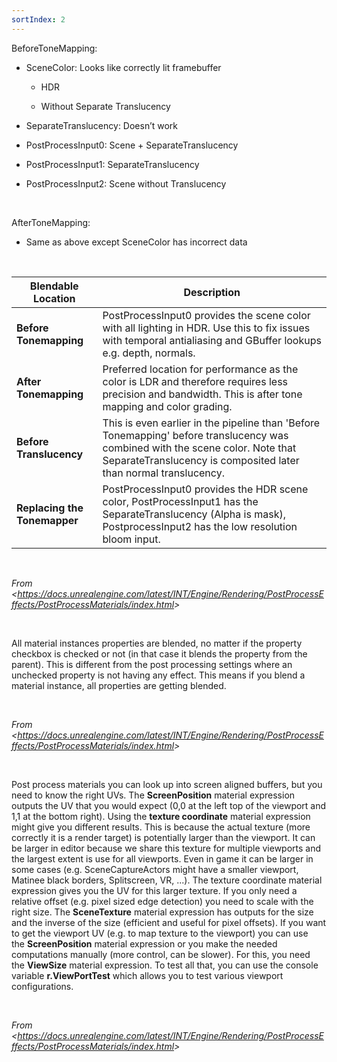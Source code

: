 ```yaml
---
sortIndex: 2
---
```

BeforeToneMapping:

-   SceneColor: Looks like correctly lit framebuffer

    -   HDR

    -   Without Separate Translucency

-   SeparateTranslucency: Doesn’t work

-   PostProcessInput0: Scene + SeparateTranslucency

-   PostProcessInput1: SeparateTranslucency

-   PostProcessInput2: Scene without Translucency

 

AfterToneMapping:

-   Same as above except SceneColor has incorrect data



 



<table><thead><tr class="header"><th><strong>Blendable Location</strong></th><th><strong>Description</strong></th></tr></thead><tbody><tr class="odd"><td><strong>Before Tonemapping</strong></td><td>PostProcessInput0 provides the scene color with all lighting in HDR. Use this to fix issues with temporal antialiasing and GBuffer lookups e.g. depth, normals.</td></tr><tr class="even"><td><strong>After Tonemapping</strong></td><td>Preferred location for performance as the color is LDR and therefore requires less precision and bandwidth. This is after tone mapping and color grading.</td></tr><tr class="odd"><td><strong>Before Translucency</strong></td><td>This is even earlier in the pipeline than 'Before Tonemapping' before translucency was combined with the scene color. Note that SeparateTranslucency is composited later than normal translucency.</td></tr><tr class="even"><td><strong>Replacing the Tonemapper</strong></td><td>PostProcessInput0 provides the HDR scene color, PostProcessInput1 has the SeparateTranslucency (Alpha is mask), PostprocessInput2 has the low resolution bloom input.</td></tr></tbody></table>

 

*From &lt;<https://docs.unrealengine.com/latest/INT/Engine/Rendering/PostProcessEffects/PostProcessMaterials/index.html>&gt;*

 

All material instances properties are blended, no matter if the property checkbox is checked or not (in that case it blends the property from the parent). This is different from the post processing settings where an unchecked property is not having any effect. This means if you blend a material instance, all properties are getting blended.

 

*From &lt;<https://docs.unrealengine.com/latest/INT/Engine/Rendering/PostProcessEffects/PostProcessMaterials/index.html>&gt;*

 

Post process materials you can look up into screen aligned buffers, but you need to know the right UVs. The **ScreenPosition** material expression outputs the UV that you would expect (0,0 at the left top of the viewport and 1,1 at the bottom right). Using the **texture coordinate** material expression might give you different results. This is because the actual texture (more correctly it is a render target) is potentially larger than the viewport. It can be larger in editor because we share this texture for multiple viewports and the largest extent is use for all viewports. Even in game it can be larger in some cases (e.g. SceneCaptureActors might have a smaller viewport, Matinee black borders, Splitscreen, VR, ...). The texture coordinate material expression gives you the UV for this larger texture. If you only need a relative offset (e.g. pixel sized edge detection) you need to scale with the right size. The **SceneTexture** material expression has outputs for the size and the inverse of the size (efficient and useful for pixel offsets). If you want to get the viewport UV (e.g. to map texture to the viewport) you can use the **ScreenPosition** material expression or you make the needed computations manually (more control, can be slower). For this, you need the **ViewSize** material expression. To test all that, you can use the console variable **r.ViewPortTest** which allows you to test various viewport configurations.

 

*From &lt;<https://docs.unrealengine.com/latest/INT/Engine/Rendering/PostProcessEffects/PostProcessMaterials/index.html>&gt;*
